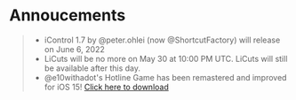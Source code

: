 # Annoucements

> - iControl 1.7 by @peter.ohlei (now @ShortcutFactory) will release on June 6, 2022
> - LiCuts will be no more on May 30 at 10:00 PM UTC. LiCuts will still be available after this day.
> - @e10withadot's Hotline Game has been remastered and improved for iOS 15! [Click here to download](https://routinehub.co/download/33317/)

